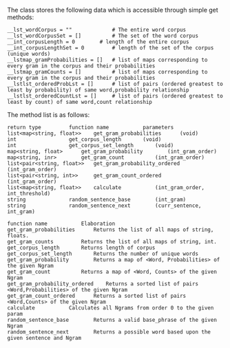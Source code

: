 The class stores the following data which is accessible through simple get methods:
	
    __lst_wordCorpus = ""             # The entire word corpus
    __lst_wordCorpusSet = []          # The set of the word corpus
    __int_corpusLength = 0	      # length of the entire corpus
    __int_corpusLengthSet = 0	      # length of the set of the corpus (unique words)
    __lstmap_gramProbabilities = []   # list of maps corresponding to every gram in the corpus and their probabilities 
    __lstmap_gramCounts = []          # list of maps corresponding to every gram in the corpus and their probabilities 
    __lstlst_orderedProbLst = []      # list of pairs (ordered greatest to least by probability) of same word,probability relationship
    __lstlst_orderedCountLst = []     # list of pairs (ordered greatest to least by count) of same word,count relationship


The method list is as follows:

	return type			function name			parameters
	list<map<string, float>> 	get_gram_probabilities		(void)
	int 				get_corpus_length		(void)
	int 				get_corpus_set_length		(void)
	map<string, float> 		get_gram_probability		(int_gram_order)
	map<string, inr> 		get_gram_count			(int_gram_order)
	list<pair<string, float>> 	get_gram_probability_ordered	(int_gram_order)
	list<pair<string, int>> 	get_gram_count_ordered		(int_gram_order)
	list<map<string, float>> 	calculate			(int_gram_order, int_threshold)
	string 				random_sentence_base		(int_gram)
	string 				random_sentence_next		(curr_sentence, int_gram)

	function name			Elaboration 
	get_gram_probabilities		Returns the list of all maps of string, floats. 
	get_gram_counts			Returns the list of all maps of string, int. 
	get_corpus_length		Returns length of corpus
	get_corpus_set_length		Returns the number of unique words
	get_gram_probability		Returns a map of <Word, Probabilities> of the given Ngram
	get_gram_count			Returns a map of <Word, Counts> of the given Ngram
	get_gram_probability_ordered	Returns a sorted list of pairs <Word,Probabilities> of the given Ngram
	get_gram_count_ordered		Returns a sorted list of pairs <Word,Counts> of the given Ngram
	calculate			Calculates all Ngrams from order 0 to the given param
	random_sentence_base		Returns a valid base_phrase of the given Ngram
	random_sentence_next		Returns a possible word based upon the given sentence and Ngram



